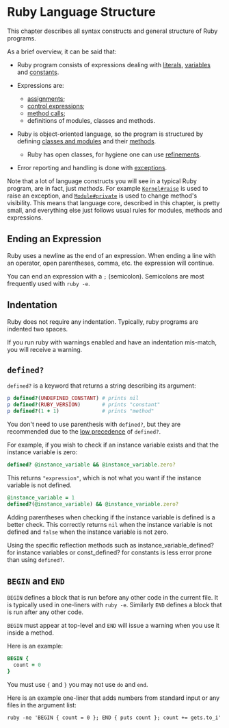 # Ruby Language Structure

This chapter describes all syntax constructs and general structure of
Ruby programs.

As a brief overview, it can be said that:

* Ruby program consists of expressions dealing with
  [literals](language/literals.md), [variables](language/variables.md)
  and [constants](language/variables.md#constants).
* Expressions are:
  * [assignments](language/assignments.md);
  * [control expressions](language/control-expressions.md);
  * [method calls](language/methods-call.md);
  * definitions of modules, classes and methods.

* Ruby is object-oriented language, so the program is structured by
  defining [classes and modules](language/modules-classes.md) and their
  [methods](language/methods-def.md).
  * Ruby has open classes, for hygiene one can use
    [refinements](language/refinements.md).

* Error reporting and handling is done with
  [exceptions](language/exceptions.md).

Note that a lot of language constructs you will see in a typical Ruby
program, are in fact, just *methods*. For example [`Kernel#raise`]() is
used to raise an exception, and [`Module#private`]() is used to change
method's visibility. This means that language core, described in this
chapter, is pretty small, and everything else just follows usual rules
for modules, methods and expressions.



## Ending an Expression

Ruby uses a newline as the end of an expression. When ending a line with
an operator, open parentheses, comma, etc. the expression will continue.

You can end an expression with a `;` (semicolon). Semicolons are most
frequently used with `ruby -e`.



## Indentation

Ruby does not require any indentation. Typically, ruby programs are
indented two spaces.

If you run ruby with warnings enabled and have an indentation mis-match,
you will receive a warning.



## `defined?`

`defined?` is a keyword that returns a string describing its argument:


```ruby
p defined?(UNDEFINED_CONSTANT) # prints nil
p defined?(RUBY_VERSION)       # prints "constant"
p defined?(1 + 1)              # prints "method"
```

You don't need to use parenthesis with `defined?`, but they are
recommended due to the [low precedence](rdoc-ref:syntax/precedence.rdoc)
of `defined?`.

For example, if you wish to check if an instance variable exists and
that the instance variable is zero:


```ruby
defined? @instance_variable && @instance_variable.zero?
```

This returns `"expression"`, which is not what you want if the instance
variable is not defined.


```ruby
@instance_variable = 1
defined?(@instance_variable) && @instance_variable.zero?
```

Adding parentheses when checking if the instance variable is defined is
a better check. This correctly returns `nil` when the instance variable
is not defined and `false` when the instance variable is not zero.

Using the specific reflection methods such as
instance\_variable\_defined? for instance variables or const\_defined?
for constants is less error prone than using `defined?`.



## `BEGIN` and `END`

`BEGIN` defines a block that is run before any other code in the current
file. It is typically used in one-liners with `ruby -e`. Similarly `END`
defines a block that is run after any other code.

`BEGIN` must appear at top-level and `END` will issue a warning when you
use it inside a method.

Here is an example:


```ruby
BEGIN {
  count = 0
}
```

You must use `{` and `}` you may not use `do` and `end`.

Here is an example one-liner that adds numbers from standard input or
any files in the argument list:


```
ruby -ne 'BEGIN { count = 0 }; END { puts count }; count += gets.to_i'
```

